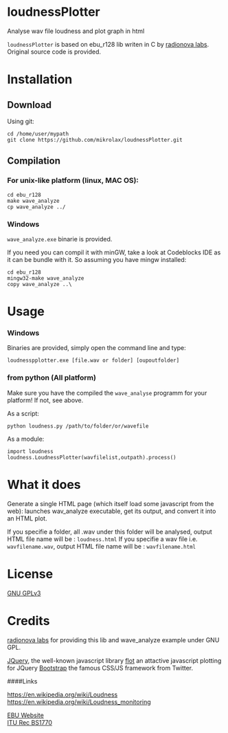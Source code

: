 loudnessPlotter
===============

Analyse wav file loudness and plot graph in html 

`loudnessPlotter` is based on ebu_r128 lib writen in C by [radionova labs](http://labs.radionova.no/2011/01/07/ebu-r128-library/). Original source code is provided.


Installation
==============
## Download
Using git:

    cd /home/user/mypath
    git clone https://github.com/mikrolax/loudnessPlotter.git


## Compilation
### For unix-like platform (linux, MAC OS):
 
    cd ebu_r128
    make wave_analyze
    cp wave_analyze ../


### Windows
`wave_analyze.exe` binarie is provided.  

If you need you can compil it with minGW, take a look at Codeblocks IDE as it can be bundle with it.
So assuming you have mingw installed:

    cd ebu_r128
    mingw32-make wave_analyze
    copy wave_analyze ..\
   
   

Usage
=======

### Windows
Binaries are provided, simply open the command line and type:

    loudnesspplotter.exe [file.wav or folder] [oupoutfolder]

### from python (All platform)
Make sure you have the compiled the `wave_analyse` programm for your platform! If not, see above.

As a script:

    python loudness.py /path/to/folder/or/wavefile
  
As a module:

    import loudness
    loudness.LoudnessPlotter(wavfilelist,outpath).process()


What it does
=============
Generate a single HTML page (which itself load some javascript from the web): launches wav_analyze executable, get its output, and convert it into an HTML plot.

If you specifie a folder, all .wav under this folder will be analysed, output HTML file name will be : `loudness.html`
If you specifie a wav file i.e. `wavfilename.wav`, output HTML file name will be : `wavfilename.html`


License
==========
[GNU GPLv3](https://www.gnu.org/licenses/gpl-3.0.txt)


Credits
==========

[radionova labs](http://labs.radionova.no/2011/01/07/ebu-r128-library/) for providing this lib and wave_analyze example under GNU GPL.

[JQuery](http://jquery.com/), the well-known javascript library 
[flot](http://www.flotcharts.org/) an attactive javascript plotting for JQuery
[Bootstrap](http://twitter.github.com/bootstrap/) the famous CSS/JS framework from Twitter. 


####Links

https://en.wikipedia.org/wiki/Loudness   
https://en.wikipedia.org/wiki/Loudness_monitoring   

[EBU Website](http://tech.ebu.ch/loudness)   
[ITU Rec BS1770](http://www.itu.int/rec/R-REC-BS.1770/en)   

